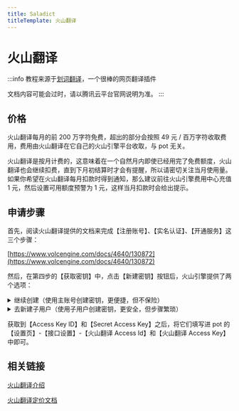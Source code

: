 ```yaml
---
title: Saladict
titleTemplate: 火山翻译
---
```


# 火山翻译

:::info
教程来源于[划词翻译](https://hcfy.app/)，一个很棒的网页翻译插件

文档内容可能会过时，请以腾讯云平台官网说明为准。
:::

## 价格

火山翻译每月的前 200 万字符免费，超出的部分会按照 49 元 / 百万字符收取费用，费用由火山翻译在它自己的火山引擎平台收取，与 pot 无关。

火山翻译是按月计费的，这意味着在一个自然月内即使已经用完了免费额度，火山翻译也会继续扣费，直到下月初结算时才会有提醒，所以请密切关注当月使用量。如果你希望在火山翻译每月扣款时得到通知，那么建议前往火山引擎费用中心充值 1 元，然后设置可用额度预警为 1 元，这样当月扣款时会给出提示。

## 申请步骤

首先，阅读火山翻译提供的文档来完成【注册账号】、【实名认证】、【开通服务】这三个步骤：

[https://www.volcengine.com/docs/4640/130872](https://www.volcengine.com/docs/4640/130872)

然后，在第四步的【获取密钥】中，点击【新建密钥】按钮后，火山引擎提供了两个选项：

<details><summary>继续创建（使用主账号创建密钥，更便捷，但不保险）</summary>
<p>

选择【继续创建】后，表格里会出现一条新的数据，其中就包含我们要用到的【Access Key ID】和【Secret Access Key】。

</p>
</details>
<details><summary>去新建子用户（使用子用户创建密钥，更安全，但步骤繁琐）</summary>
<p>

略

</p>
</details>

获取到【Access Key ID】和【Secret Access Key】之后，将它们填写进 pot 的【设置页】-【接口设置】-【火山翻译 Access Id】和【火山翻译 Access Key】中即可。

## 相关链接

[火山翻译介绍](https://www.volcengine.com/product/machine-translation)

[火山翻译定价文档](https://www.volcengine.com/docs/4640/68515)
